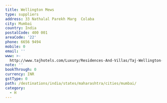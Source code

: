 ```yaml
---
title: Wellington Mews
type: suppliers
address: 33 Nathalal Parekh Marg  Colaba
city: Mumbai
country: India
postalCode: 400 001
areaCode: '22'
phone: 6656 9494
mobile: 0
email: ''
www: >-
  http://www.tajhotels.com/Luxury/Residences-And-Villas/Taj-Wellington-Mews-Luxury-Residences-Mumbai
note: ''
bookThrough: 0
currency: INR
gstType: 0
path: /destinations/india/states/maharashtra/cities/mumbai/
category:
  - H
---
```


